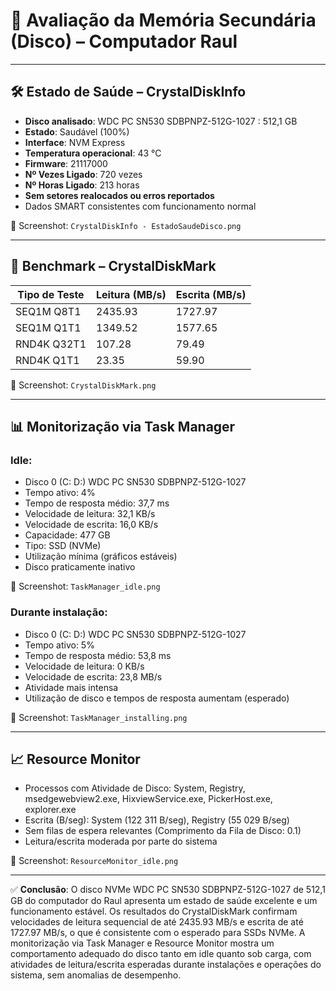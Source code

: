 # 💾 Avaliação da Memória Secundária (Disco) – Computador Raul

---

## 🛠 Estado de Saúde – CrystalDiskInfo

- **Disco analisado**: WDC PC SN530 SDBPNPZ-512G-1027 : 512,1 GB
- **Estado**: Saudável (100%)
- **Interface**: NVM Express
- **Temperatura operacional**: 43 °C
- **Firmware**: 21117000
- **Nº Vezes Ligado**: 720 vezes
- **Nº Horas Ligado**: 213 horas
- **Sem setores realocados ou erros reportados**
- Dados SMART consistentes com funcionamento normal

📁 Screenshot: `CrystalDiskInfo - EstadoSaudeDisco.png`

---

## 🚀 Benchmark – CrystalDiskMark

| Tipo de Teste | Leitura (MB/s) | Escrita (MB/s) |
|---|---|---|
| SEQ1M Q8T1 | 2435.93 | 1727.97 |
| SEQ1M Q1T1 | 1349.52 | 1577.65 |
| RND4K Q32T1 | 107.28 | 79.49 |
| RND4K Q1T1 | 23.35 | 59.90 |

📁 Screenshot: `CrystalDiskMark.png`

---

## 📊 Monitorização via Task Manager

### Idle:
- Disco 0 (C: D:) WDC PC SN530 SDBPNPZ-512G-1027
- Tempo ativo: 4%
- Tempo de resposta médio: 37,7 ms
- Velocidade de leitura: 32,1 KB/s
- Velocidade de escrita: 16,0 KB/s
- Capacidade: 477 GB
- Tipo: SSD (NVMe)
- Utilização mínima (gráficos estáveis)
- Disco praticamente inativo

📁 Screenshot: `TaskManager_idle.png`

### Durante instalação:
- Disco 0 (C: D:) WDC PC SN530 SDBPNPZ-512G-1027
- Tempo ativo: 5%
- Tempo de resposta médio: 53,8 ms
- Velocidade de leitura: 0 KB/s
- Velocidade de escrita: 23,8 MB/s
- Atividade mais intensa
- Utilização de disco e tempos de resposta aumentam (esperado)

📁 Screenshot: `TaskManager_installing.png`

---

## 📈 Resource Monitor

- Processos com Atividade de Disco: System, Registry, msedgewebview2.exe, HixviewService.exe, PickerHost.exe, explorer.exe
- Escrita (B/seg): System (122 311 B/seg), Registry (55 029 B/seg)
- Sem filas de espera relevantes (Comprimento da Fila de Disco: 0.1)
- Leitura/escrita moderada por parte do sistema

📁 Screenshot: `ResourceMonitor_idle.png`

---

✅ **Conclusão**:
O disco NVMe WDC PC SN530 SDBPNPZ-512G-1027 de 512,1 GB do computador do Raul apresenta um estado de saúde excelente e um funcionamento estável. Os resultados do CrystalDiskMark confirmam velocidades de leitura sequencial de até 2435.93 MB/s e escrita de até 1727.97 MB/s, o que é consistente com o esperado para SSDs NVMe. A monitorização via Task Manager e Resource Monitor mostra um comportamento adequado do disco tanto em idle quanto sob carga, com atividades de leitura/escrita esperadas durante instalações e operações do sistema, sem anomalias de desempenho.